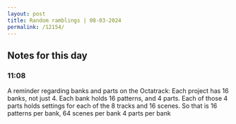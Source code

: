 ```yaml
---
layout: post
title: Random ramblings | 08-03-2024
permalink: /12154/
---
```

## Notes for this day

### 11:08

A reminder regarding banks and parts on the Octatrack: 
Each project has 16 banks, not just 4. Each bank holds 16 patterns, and 4 parts. Each of those 4 parts holds settings for each of the 8 tracks and 16 scenes. So that is 16 patterns per bank, 64 scenes per bank 4 parts per bank

